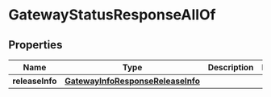 

# GatewayStatusResponseAllOf


## Properties

| Name | Type | Description | Notes |
|------------ | ------------- | ------------- | -------------|
|**releaseInfo** | [**GatewayInfoResponseReleaseInfo**](GatewayInfoResponseReleaseInfo.md) |  |  |



